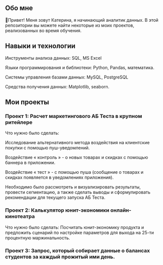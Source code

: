 ## Обо мне
👋Привет! Меня зовут Катерина, я начинающий аналитик данных.
В этой репозитории вы можете найти некоторые из моих проектов, реализованных во время обучения.

## Навыки и технологии
Инструменты анализа данных: SQL, MS Excel

Языки программирования и библиотеки: Python, Pandas, математика.

Системы управления базами данных: MySQL, PostgreSQL

Средства получения данных: Matplotlib, seaborn.

## Мои проекты
### Проект 1: Расчет маркетингового АБ Теста в крупном ритейлере

Что нужно было сделать:

Исследование альтернативного метода воздействия на клиентские покупки с помощью пуш-уведомлений.

Воздействие « контроль » - о новых товарах и скидках с помощью баннера в приложении.

Воздействие « тест » - с помощью пуша (сообщение о товарах и скидках появляется в уведомлениях приложения).

Необходимо было рассмотреть и визуализировать результаты, провести сегментацию, а также сделать выводы и сформулировать рекомендации для текущего запуска АБ Теста.

### Проект 2: Калькулятор юнит-экономики онлайн-кинотеатра
Что нужно было сделать:
Посчитать юнит-экономику продукта и предложить сценарий по настройке параметров для выхода на 25-ти процентную маржинальность.

### Проект 3: Запрос, который собирает данные о балансах студентов за каждый прожитый ими день.
